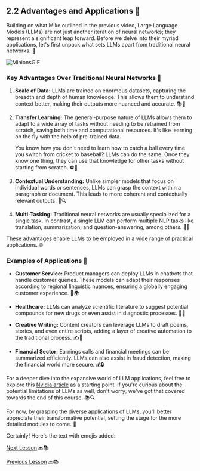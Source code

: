 ## 2.2 Advantages and Applications 🌟

Building on what Mike outlined in the previous video, Large Language Models (LLMs) are not just another iteration of neural networks; they represent a significant leap forward. Before we delve into their myriad applications, let's first unpack what sets LLMs apart from traditional neural networks. 🧐

![MinionsGIF](https://github.com/gtech-mulearn/Pathway-AI-Bootcamp/assets/84973988/cb037d4e-398d-4699-b672-4c419ecbe357) 

### Key Advantages Over Traditional Neural Networks 🚀

1. **Scale of Data:** LLMs are trained on enormous datasets, capturing the breadth and depth of human knowledge. This allows them to understand context better, making their outputs more nuanced and accurate. 📚🧠

2. **Transfer Learning:** The general-purpose nature of LLMs allows them to adapt to a wide array of tasks without needing to be retrained from scratch, saving both time and computational resources. It's like learning on the fly with the help of pre-trained data.

   You know how you don't need to learn how to catch a ball every time you switch from cricket to baseball? LLMs can do the same. Once they know one thing, they can use that knowledge for other tasks without starting from scratch. ⚽🏏

3. **Contextual Understanding:** Unlike simpler models that focus on individual words or sentences, LLMs can grasp the context within a paragraph or document. This leads to more coherent and contextually relevant outputs. 📜🔍

4. **Multi-Tasking:** Traditional neural networks are usually specialized for a single task. In contrast, a single LLM can perform multiple NLP tasks like translation, summarization, and question-answering, among others. 💼📝

These advantages enable LLMs to be employed in a wide range of practical applications. 🌐

### Examples of Applications 🚀

- **Customer Service:** Product managers can deploy LLMs in chatbots that handle customer queries. These models can adapt their responses according to regional linguistic nuances, ensuring a globally engaging customer experience. 💬🌍

- **Healthcare:** LLMs can analyze scientific literature to suggest potential compounds for new drugs or even assist in diagnostic processes. 🏥🧪

- **Creative Writing:** Content creators can leverage LLMs to draft poems, stories, and even entire scripts, adding a layer of creative automation to the traditional process. ✍️📖

- **Financial Sector:** Earnings calls and financial meetings can be summarized efficiently. LLMs can also assist in fraud detection, making the financial world more secure. 💰🔒

For a deeper dive into the expansive world of LLM applications, feel free to explore this [Nvidia article](link_to_article) as a starting point. If you're curious about the potential limitations of LLMs as well, don't worry; we've got that covered towards the end of this course. 📚🔍

For now, by grasping the diverse applications of LLMs, you'll better appreciate their transformative potential, setting the stage for the more detailed modules to come. 🌟

Certainly! Here's the text with emojis added:

[Next Lesson](Task-2.md) 🔙📚

[Previous Lesson](https://github.com/gtech-mulearn/Pathway-AI-Bootcamp/edit/main/Basic%20Of%20LLM%20Part-2.md) 🔙📚
